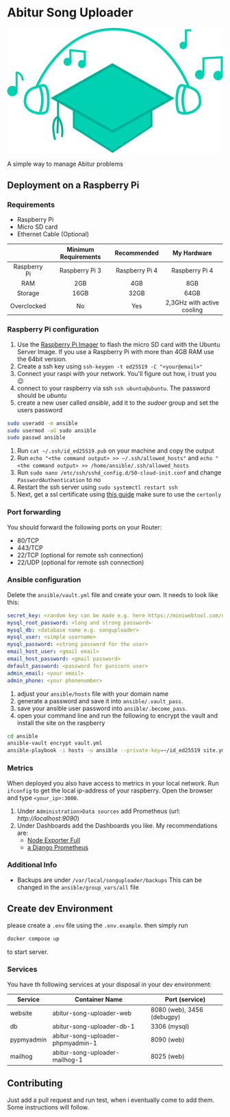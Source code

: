 # Abitur Song Uploader
![Songuploader Logo](src/theme/static/png/cap_small.png)

A simple way to manage Abitur problems

## Deployment on a Raspberry Pi

### Requirements

- Raspberry Pi
- Micro SD card
- Ethernet Cable (Optional)

|              | Minimum Requirements |   Recommended  |         My Hardware        |
|:------------:|:--------------------:|:--------------:|:--------------------------:|
| Raspberry Pi | Raspberry Pi 3       | Raspberry Pi 4 | Raspberry Pi 4             |
| RAM          | 2GB                  | 4GB            | 8GB                        |
| Storage      | 16GB                 | 32GB           | 64GB                       |
| Overclocked  | No                   | Yes            | 2,3GHz with active cooling |

### Raspberry Pi configuration

1. Use the [Raspberry Pi Imager](https://www.raspberrypi.com/software/) to flash the micro SD card with the Ubuntu Server Image. If you use a Raspberry Pi with more than 4GB RAM use the 64bit version.
1. Create a ssh key using `ssh-keygen -t ed25519 -C "<your@email>"`
1. Connect your raspi with your network. You'll figure out how, i trust you :wink:
1. connect to your raspberry via ssh `ssh ubuntu@ubuntu`. The password should be _ubuntu_
1. create a new user called _ansible_, add it to the _sudoer_ group and set the users password

```bash
sudo useradd -m ansible
sudo usermod -aG sudo ansible
sudo passwd ansible
```

1. Run `cat ~/.ssh/id_ed25519.pub` on your machine and copy the output
1. Run `echo "<the command output> >> ~/.ssh/allowed_hosts"` and `echo "<the command output> >> /home/ansible/.ssh/allowed_hosts`
1. Run `sudo nano /etc/ssh/sshd_config.d/50-cloud-init.conf` and change `PasswordAuthentication` to _no_
1. Restart the ssh server using `sudo systemctl restart ssh`
1. Next, get a ssl certificate using [this guide](https://certbot.eff.org/instructions?ws=nginx&os=ubuntufocal) make sure to use the `certonly`

### Port forwarding

You should forward the following ports on your Router:

- 80/TCP
- 443/TCP
- 22/TCP (optional for remote ssh connection)
- 22/UDP (optional for remote ssh connection)

### Ansible configuration

Delete the `ansible/vault.yml` file and create your own. It needs to look like this:

```yml
secret_key: <random key can be made e.g. here https://miniwebtool.com/django-secret-key-generator/>
mysql_root_password: <long and strong password>
mysql_db: <database name e.g. songuploader>
mysql_user: <simple username>
mysql_password: <strong password for the user>
email_host_user: <gmail email>
email_host_password: <gmail password>
default_password: <password for gunicorn user>
admin_email: <your email>
admin_phone: <your phonenumber>
```

1. adjust your `ansible/hosts` file with your domain name
1. generate a password and save it into `ansible/.vault_pass`.
1. save your ansible user password into `ansible/.become_pass`.
1. open your command line and run the following to encrypt the vault and install the site on the raspberry

```bash
cd ansible
ansible-vault encrypt vault.yml
ansible-playbook -i hosts -u ansible --private-key=~/id_ed25519 site.yml --become-password-file .become_pass -v
```

### Metrics

When deployed you also have access to metrics in your local network.
Run `ifconfig` to get the local ip-address of your raspberry.
Open the browser and type `<your_ip>:3000`.

1. Under `Administration>Data sources` add Prometheus (url: _http://localhost:9090_)
1. Under Dashboards add the Dashboards you like. My recommendations are:
    - [Node Exporter Full](https://grafana.com/grafana/dashboards/1860-node-exporter-full/)
    - [a Django Prometheus](https://grafana.com/grafana/dashboards/9528-django-prometheus/)

### Additional Info

- Backups are under `/var/local/songuploader/backups` This can be changed in the `ansible/group_vars/all` file

## Create dev Environment

please create a `.env` file using the `.env.example`.
then simply run

```bash
docker compose up
```

to start server.

### Services

You have th following services at your disposal in your dev environment:

| Service    | Container Name                    | Port (service)              |
|------------|-----------------------------------|----------------------------|
| website    | abitur-song-uploader-web          | 8080 (web), 3456 (debugpy) |
| db         | abitur-song-uploader-db-1         | 3306 (mysql)               |
| pypmyadmin | abitur-song-uploader-phpmyadmin-1 | 8090 (web)                 |
| mailhog    | abitur-song-uploader-mailhog-1    | 8025 (web)                 |

## Contributing

Just add a pull request and run test, when i eventually come to add them. 
Some instructions will follow.

